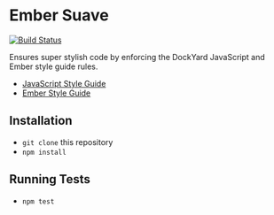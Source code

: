 # Ember Suave

[![Build Status](https://travis-ci.org/dockyard/ember-suave.svg?branch=master)](https://travis-ci.org/dockyard/ember-suave)

Ensures super stylish code by enforcing the DockYard JavaScript and
Ember style guide rules.

* [JavaScript Style Guide](https://github.com/dockyard/styleguides/blob/master/javascript.md)
* [Ember Style Guide](https://github.com/dockyard/styleguides/blob/master/ember.md)

## Installation

* `git clone` this repository
* `npm install`

## Running Tests

* `npm test`
